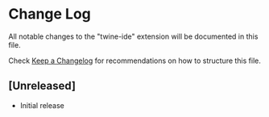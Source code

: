 # Change Log

All notable changes to the "twine-ide" extension will be documented in this file.

Check [Keep a Changelog](http://keepachangelog.com/) for recommendations on how to structure this file.

## [Unreleased]

- Initial release
